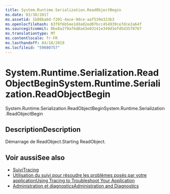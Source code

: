 ```yaml
---
title: System.Runtime.Serialization.ReadObjectBegin
ms.date: 03/30/2017
ms.assetid: 1b08ba6d-f201-4ace-9dce-aaf539e323b3
ms.openlocfilehash: 63f8f6b5ee1dda02ed07bcc454939ce7dce2a64f
ms.sourcegitcommit: 0be8a279af6d8a43e03141e349d3efd5d35f8767
ms.translationtype: MT
ms.contentlocale: fr-FR
ms.lasthandoff: 04/18/2019
ms.locfileid: "59080757"
---
```

# <a name="systemruntimeserializationreadobjectbegin"></a><span data-ttu-id="68c22-102">System.Runtime.Serialization.ReadObjectBegin</span><span class="sxs-lookup"><span data-stu-id="68c22-102">System.Runtime.Serialization.ReadObjectBegin</span></span>
<span data-ttu-id="68c22-103">System.Runtime.Serialization.ReadObjectBegin</span><span class="sxs-lookup"><span data-stu-id="68c22-103">System.Runtime.Serialization.ReadObjectBegin</span></span>  
  
## <a name="description"></a><span data-ttu-id="68c22-104">Description</span><span class="sxs-lookup"><span data-stu-id="68c22-104">Description</span></span>  
 <span data-ttu-id="68c22-105">Démarrage de ReadObject.</span><span class="sxs-lookup"><span data-stu-id="68c22-105">Starting ReadObject.</span></span>  
  
## <a name="see-also"></a><span data-ttu-id="68c22-106">Voir aussi</span><span class="sxs-lookup"><span data-stu-id="68c22-106">See also</span></span>

- [<span data-ttu-id="68c22-107">Suivi</span><span class="sxs-lookup"><span data-stu-id="68c22-107">Tracing</span></span>](../../../../../docs/framework/wcf/diagnostics/tracing/index.md)
- [<span data-ttu-id="68c22-108">Utilisation du suivi pour résoudre les problèmes posés par votre application</span><span class="sxs-lookup"><span data-stu-id="68c22-108">Using Tracing to Troubleshoot Your Application</span></span>](../../../../../docs/framework/wcf/diagnostics/tracing/using-tracing-to-troubleshoot-your-application.md)
- [<span data-ttu-id="68c22-109">Administration et diagnostics</span><span class="sxs-lookup"><span data-stu-id="68c22-109">Administration and Diagnostics</span></span>](../../../../../docs/framework/wcf/diagnostics/index.md)
